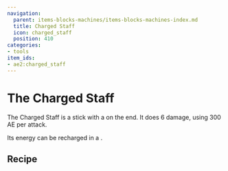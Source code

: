 ```yaml
---
navigation:
  parent: items-blocks-machines/items-blocks-machines-index.md
  title: Charged Staff
  icon: charged_staff
  position: 410
categories:
- tools
item_ids:
- ae2:charged_staff
---
```


# The Charged Staff

<ItemImage id="charged_staff" scale="4" />

The Charged Staff is a stick with a <ItemLink id="charged_nether_quartz_crystal" /> on the end. It does 6 damage, using 300 AE
per attack.

Its energy can be recharged in a <ItemLink id="charger" />.

## Recipe

<RecipeFor id="charged_staff" />

